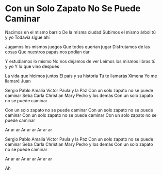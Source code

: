 # Con un Solo Zapato No Se Puede Caminar

Nacimos en el mismo barrio
De la misma ciudad
Subimos el mismo árbol tú y yo
Todavía sigue ahí

Jugamos los mismos juegos
Que todos querían jugar
Disfrutamos de las cosas
Que nuestros papás nos podían dar

Y estudiamos lo mismo
No nos dejamos de ver
Leímos los mismos libros tú y yo
Y lo que vino después

La vida que hicimos juntos
El país y su historia
Tú te llamarás Ximena
Yo me llamaré Juan

Sergio Pablo Amalia Víctor Paula y la Paz
Con un solo zapato no se puede caminar
Seba Carla Christian Mary Pedro y los demás
Con un solo zapato no se puede caminar

Con un solo zapato no se puede caminar
Con un solo zapato no se puede caminar
Con un solo zapato no se puede caminar
Con un solo zapato no se puede caminar

Ar ar ar
Ar ar ar
Ar ar ar

Sergio Pablo Amalia Víctor Paula y la Paz
Con un solo zapato no se puede caminar
Seba Carla Christian Mary Pedro y los demás
Con un solo zapato no se puede caminar

Ar ar ar
Ar ar ar
Ar ar ar

Ah
